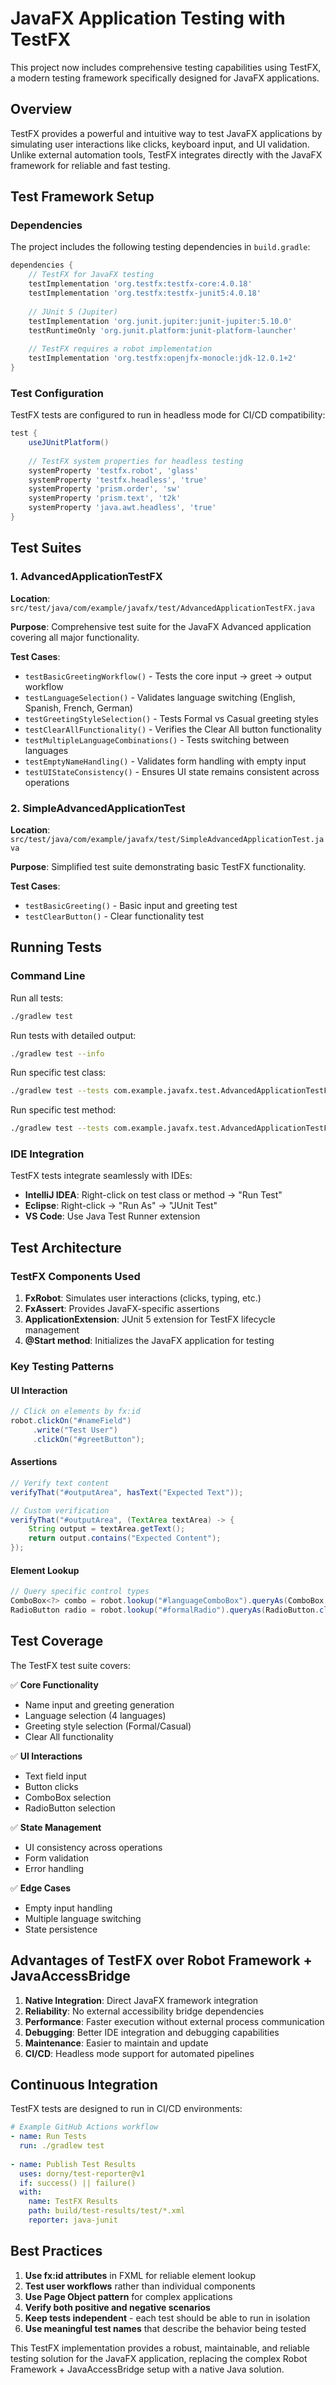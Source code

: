 # JavaFX Application Testing with TestFX

This project now includes comprehensive testing capabilities using TestFX, a modern testing framework specifically designed for JavaFX applications.

## Overview

TestFX provides a powerful and intuitive way to test JavaFX applications by simulating user interactions like clicks, keyboard input, and UI validation. Unlike external automation tools, TestFX integrates directly with the JavaFX framework for reliable and fast testing.

## Test Framework Setup

### Dependencies

The project includes the following testing dependencies in `build.gradle`:

```gradle
dependencies {
    // TestFX for JavaFX testing
    testImplementation 'org.testfx:testfx-core:4.0.18'
    testImplementation 'org.testfx:testfx-junit5:4.0.18'
    
    // JUnit 5 (Jupiter)
    testImplementation 'org.junit.jupiter:junit-jupiter:5.10.0'
    testRuntimeOnly 'org.junit.platform:junit-platform-launcher'
    
    // TestFX requires a robot implementation
    testImplementation 'org.testfx:openjfx-monocle:jdk-12.0.1+2'
}
```

### Test Configuration

TestFX tests are configured to run in headless mode for CI/CD compatibility:

```gradle
test {
    useJUnitPlatform()
    
    // TestFX system properties for headless testing
    systemProperty 'testfx.robot', 'glass'
    systemProperty 'testfx.headless', 'true'
    systemProperty 'prism.order', 'sw'
    systemProperty 'prism.text', 't2k'
    systemProperty 'java.awt.headless', 'true'
}
```

## Test Suites

### 1. AdvancedApplicationTestFX

**Location**: `src/test/java/com/example/javafx/test/AdvancedApplicationTestFX.java`

**Purpose**: Comprehensive test suite for the JavaFX Advanced application covering all major functionality.

**Test Cases**:
- `testBasicGreetingWorkflow()` - Tests the core input → greet → output workflow
- `testLanguageSelection()` - Validates language switching (English, Spanish, French, German)
- `testGreetingStyleSelection()` - Tests Formal vs Casual greeting styles
- `testClearAllFunctionality()` - Verifies the Clear All button functionality
- `testMultipleLanguageCombinations()` - Tests switching between languages
- `testEmptyNameHandling()` - Validates form handling with empty input
- `testUIStateConsistency()` - Ensures UI state remains consistent across operations

### 2. SimpleAdvancedApplicationTest

**Location**: `src/test/java/com/example/javafx/test/SimpleAdvancedApplicationTest.java`

**Purpose**: Simplified test suite demonstrating basic TestFX functionality.

**Test Cases**:
- `testBasicGreeting()` - Basic input and greeting test
- `testClearButton()` - Clear functionality test

## Running Tests

### Command Line

Run all tests:
```bash
./gradlew test
```

Run tests with detailed output:
```bash
./gradlew test --info
```

Run specific test class:
```bash
./gradlew test --tests com.example.javafx.test.AdvancedApplicationTestFX
```

Run specific test method:
```bash
./gradlew test --tests com.example.javafx.test.AdvancedApplicationTestFX.testBasicGreetingWorkflow
```

### IDE Integration

TestFX tests integrate seamlessly with IDEs:
- **IntelliJ IDEA**: Right-click on test class or method → "Run Test"
- **Eclipse**: Right-click → "Run As" → "JUnit Test"
- **VS Code**: Use Java Test Runner extension

## Test Architecture

### TestFX Components Used

1. **FxRobot**: Simulates user interactions (clicks, typing, etc.)
2. **FxAssert**: Provides JavaFX-specific assertions
3. **ApplicationExtension**: JUnit 5 extension for TestFX lifecycle management
4. **@Start method**: Initializes the JavaFX application for testing

### Key Testing Patterns

#### UI Interaction
```java
// Click on elements by fx:id
robot.clickOn("#nameField")
     .write("Test User")
     .clickOn("#greetButton");
```

#### Assertions
```java
// Verify text content
verifyThat("#outputArea", hasText("Expected Text"));

// Custom verification
verifyThat("#outputArea", (TextArea textArea) -> {
    String output = textArea.getText();
    return output.contains("Expected Content");
});
```

#### Element Lookup
```java
// Query specific control types
ComboBox<?> combo = robot.lookup("#languageComboBox").queryAs(ComboBox.class);
RadioButton radio = robot.lookup("#formalRadio").queryAs(RadioButton.class);
```

## Test Coverage

The TestFX test suite covers:

✅ **Core Functionality**
- Name input and greeting generation
- Language selection (4 languages)
- Greeting style selection (Formal/Casual)
- Clear All functionality

✅ **UI Interactions**
- Text field input
- Button clicks
- ComboBox selection
- RadioButton selection

✅ **State Management**
- UI consistency across operations
- Form validation
- Error handling

✅ **Edge Cases**
- Empty input handling
- Multiple language switching
- State persistence

## Advantages of TestFX over Robot Framework + JavaAccessBridge

1. **Native Integration**: Direct JavaFX framework integration
2. **Reliability**: No external accessibility bridge dependencies
3. **Performance**: Faster execution without external process communication
4. **Debugging**: Better IDE integration and debugging capabilities
5. **Maintenance**: Easier to maintain and update
6. **CI/CD**: Headless mode support for automated pipelines

## Continuous Integration

TestFX tests are designed to run in CI/CD environments:

```yaml
# Example GitHub Actions workflow
- name: Run Tests
  run: ./gradlew test
  
- name: Publish Test Results
  uses: dorny/test-reporter@v1
  if: success() || failure()
  with:
    name: TestFX Results
    path: build/test-results/test/*.xml
    reporter: java-junit
```

## Best Practices

1. **Use fx:id attributes** in FXML for reliable element lookup
2. **Test user workflows** rather than individual components
3. **Use Page Object pattern** for complex applications
4. **Verify both positive and negative scenarios**
5. **Keep tests independent** - each test should be able to run in isolation
6. **Use meaningful test names** that describe the behavior being tested

This TestFX implementation provides a robust, maintainable, and reliable testing solution for the JavaFX application, replacing the complex Robot Framework + JavaAccessBridge setup with a native Java solution.